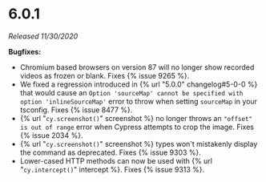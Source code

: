 # 6.0.1

*Released 11/30/2020*

**Bugfixes:**

- Chromium based browsers on version 87 will no longer show recorded videos as frozen or blank. Fixes {% issue 9265 %}.
- We fixed a regression introduced in {% url "5.0.0" changelog#5-0-0 %} that would cause an `Option 'sourceMap' cannot be specified with option 'inlineSourceMap'` error to throw when setting `sourceMap` in your tsconfig. Fixes {% issue 8477 %}.
- {% url "`cy.screenshot()`" screenshot %} no longer throws an `"offset" is out of range` error when Cypress attempts to crop the image. Fixes {% issue 2034 %}.
- {% url "`cy.screenshot()`" screenshot %} types won't mistakenly display the command as deprecated. Fixes {% issue 9303 %}.
- Lower-cased HTTP methods can now be used with {% url "`cy.intercept()`" intercept %}. Fixes {% issue 9313 %}.
